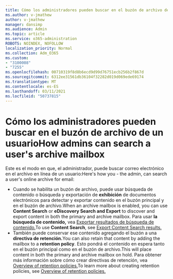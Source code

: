 ```yaml
---
title: Cómo los administradores pueden buscar en el buzón de archivo de un usuario
ms.author: v-jmathew
author: v-jmathew
manager: dansimp
ms.audience: Admin
ms.topic: article
ms.service: o365-administration
ROBOTS: NOINDEX, NOFOLLOW
localization_priority: Normal
ms.collection: Adm_O365
ms.custom:
- "3100008"
- "7255"
ms.openlocfilehash: 00710319f8d8b6ecd9d99d76751ecb256b2f867d
ms.sourcegitcommit: 6312ee31561db36104f32282d019d069ede69174
ms.translationtype: MT
ms.contentlocale: es-ES
ms.lasthandoff: 03/11/2021
ms.locfileid: "50737815"
---
```

# <a name="how-admins-can-search-a-users-archive-mailbox"></a><span data-ttu-id="e20eb-102">Cómo los administradores pueden buscar en el buzón de archivo de un usuario</span><span class="sxs-lookup"><span data-stu-id="e20eb-102">How admins can search a user's archive mailbox</span></span>

<span data-ttu-id="e20eb-103">Este es el modo en que, el administrador, puede buscar correo electrónico en el archivo en línea de un usuario:</span><span class="sxs-lookup"><span data-stu-id="e20eb-103">Here's how you - the admin, can search a user's online archive for email:</span></span>

* <span data-ttu-id="e20eb-104">Cuando se habilita un buzón  de archivo, puede usar búsqueda de contenido o búsqueda y exportación de **exhibición** de documentos electrónicos para detectar y exportar contenido en el buzón principal y en el buzón de archivo.</span><span class="sxs-lookup"><span data-stu-id="e20eb-104">When an archive mailbox is enabled, you can use **Content Search** or **eDiscovery Search and Export** to discover and export content in both the primary and archive mailbox.</span></span> <span data-ttu-id="e20eb-105">Para usar **la búsqueda de contenido,** vea [Exportar resultados de búsqueda de contenido.](https://docs.microsoft.com/office365/securitycompliance/export-search-results)</span><span class="sxs-lookup"><span data-stu-id="e20eb-105">To use **Content Search**, see [Export Content Search results.](https://docs.microsoft.com/office365/securitycompliance/export-search-results)</span></span>
* <span data-ttu-id="e20eb-106">También puede conservar ese contenido agregando el buzón a una **directiva de retención.**</span><span class="sxs-lookup"><span data-stu-id="e20eb-106">You can also retain that content by adding the mailbox to a **retention policy**.</span></span> <span data-ttu-id="e20eb-107">Esto pondrá el contenido en espera tanto en el buzón principal como en el buzón de archivo.</span><span class="sxs-lookup"><span data-stu-id="e20eb-107">This will place content in both the primary and archive mailbox on hold.</span></span> <span data-ttu-id="e20eb-108">Para obtener más información sobre cómo crear directivas de retención, vea [Overview of retention policies.](https://docs.microsoft.com/office365/securitycompliance/retention-policies)</span><span class="sxs-lookup"><span data-stu-id="e20eb-108">To learn more about creating retention policies, see [Overview of retention policies.](https://docs.microsoft.com/office365/securitycompliance/retention-policies)</span></span>
